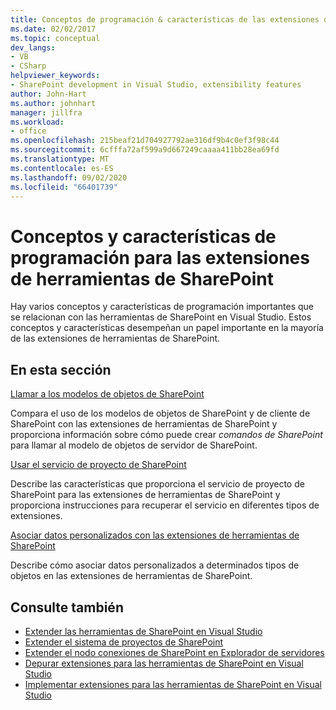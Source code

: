 ```yaml
---
title: Conceptos de programación & características de las extensiones de herramientas de SharePoint
ms.date: 02/02/2017
ms.topic: conceptual
dev_langs:
- VB
- CSharp
helpviewer_keywords:
- SharePoint development in Visual Studio, extensibility features
author: John-Hart
ms.author: johnhart
manager: jillfra
ms.workload:
- office
ms.openlocfilehash: 215beaf21d704927792ae316df9b4c0ef3f98c44
ms.sourcegitcommit: 6cfffa72af599a9d667249caaaa411bb28ea69fd
ms.translationtype: MT
ms.contentlocale: es-ES
ms.lasthandoff: 09/02/2020
ms.locfileid: "66401739"
---
```

# <a name="programming-concepts-and-features-for-sharepoint-tools-extensions"></a>Conceptos y características de programación para las extensiones de herramientas de SharePoint
  Hay varios conceptos y características de programación importantes que se relacionan con las herramientas de SharePoint en Visual Studio. Estos conceptos y características desempeñan un papel importante en la mayoría de las extensiones de herramientas de SharePoint.

## <a name="in-this-section"></a>En esta sección
 [Llamar a los modelos de objetos de SharePoint](../sharepoint/calling-into-the-sharepoint-object-models.md)

 Compara el uso de los modelos de objetos de SharePoint y de cliente de SharePoint con las extensiones de herramientas de SharePoint y proporciona información sobre cómo puede crear *comandos de SharePoint* para llamar al modelo de objetos de servidor de SharePoint.

 [Usar el servicio de proyecto de SharePoint](../sharepoint/using-the-sharepoint-project-service.md)

 Describe las características que proporciona el servicio de proyecto de SharePoint para las extensiones de herramientas de SharePoint y proporciona instrucciones para recuperar el servicio en diferentes tipos de extensiones.

 [Asociar datos personalizados con las extensiones de herramientas de SharePoint](../sharepoint/associating-custom-data-with-sharepoint-tools-extensions.md)

 Describe cómo asociar datos personalizados a determinados tipos de objetos en las extensiones de herramientas de SharePoint.

## <a name="see-also"></a>Consulte también
- [Extender las herramientas de SharePoint en Visual Studio](../sharepoint/extending-the-sharepoint-tools-in-visual-studio.md)
- [Extender el sistema de proyectos de SharePoint](../sharepoint/extending-the-sharepoint-project-system.md)
- [Extender el nodo conexiones de SharePoint en Explorador de servidores](../sharepoint/extending-the-sharepoint-connections-node-in-server-explorer.md)
- [Depurar extensiones para las herramientas de SharePoint en Visual Studio](../sharepoint/debugging-extensions-for-the-sharepoint-tools-in-visual-studio.md)
- [Implementar extensiones para las herramientas de SharePoint en Visual Studio](../sharepoint/deploying-extensions-for-the-sharepoint-tools-in-visual-studio.md)

